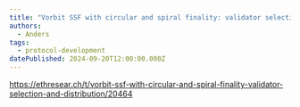 ```yaml
---
title: "Vorbit SSF with circular and spiral finality: validator selection and distribution"
authors:
  - Anders
tags:
  - protocol-development
datePublished: 2024-09-20T12:00:00.000Z
---
```


<https://ethresear.ch/t/vorbit-ssf-with-circular-and-spiral-finality-validator-selection-and-distribution/20464>

